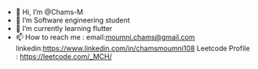 - 👋 Hi, I’m @Chams-M
- 👀 I’m Software engineering student
- 🌱 I’m currently learning flutter
- 📫 How to reach me :
      email:moumni.chams@gmail.com
      linkedin:https://www.linkedin.com/in/chamsmoumni108
      Leetcode Profile : https://leetcode.com/_MCH/
<!---
Chams-M/Chams-M is a ✨ special ✨ repository because its `README.md` (this file) appears on your GitHub profile.
You can click the Preview link to take a look at your changes.
--->
